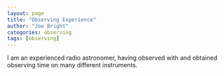 ```yaml
---
layout: page
title: "Observing Experience"
author: "Joe Bright"
categories: observing
tags: [observing]
---
```


I am an experienced radio astronomer, having observed with and obtained observing time on many different instruments. 
